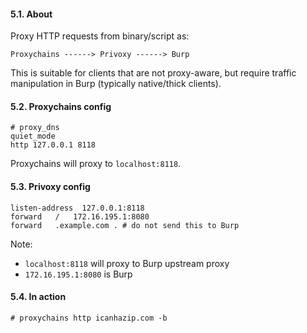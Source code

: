 #### 5.1. About

Proxy HTTP requests from binary/script as:
```
Proxychains ------> Privoxy ------> Burp
```

This is suitable for clients that are not proxy-aware, but require traffic manipulation in Burp (typically native/thick clients).


#### 5.2. Proxychains config
```
# proxy_dns
quiet_mode
http 127.0.0.1 8118
```
Proxychains will proxy to `localhost:8118`.


#### 5.3. Privoxy config
```
listen-address  127.0.0.1:8118
forward   /   172.16.195.1:8080
forward   .example.com . # do not send this to Burp
```
Note: 
- `localhost:8118` will proxy to Burp upstream proxy
- `172.16.195.1:8080` is Burp


#### 5.4. In action
```
# proxychains http icanhazip.com -b
```
